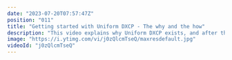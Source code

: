 ```yaml
---
date: "2023-07-20T07:57:47Z"
position: "011"
title: "Getting started with Uniform DXCP - The why and the how"
description: "This video explains why Uniform DXCP exists, and after that, it explains how to actually get started.\n\nJoin us on discord to ask your questions https://uniform.to/discord\n\n00:00 The why\n12:27 The how"
image: "https://i.ytimg.com/vi/j0zQlcmTseQ/maxresdefault.jpg"
videoId: "j0zQlcmTseQ"
---
```


